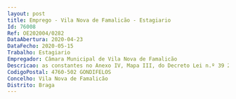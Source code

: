 ```yaml
--- 
layout: post
title: Emprego - Vila Nova de Famalicão - Estagiario
Id: 76008
Ref: OE202004/0282
DataAbertura: 2020-04-23
DataFecho: 2020-05-15
Trabalho: Estagiario
Empregador: Câmara Municipal de Vila Nova de Famalicão
Descricao: as constantes no Anexo IV, Mapa III, do Decreto Lei n.º 39 2000, de 17 de março e as constantes do artigo n.º 3 do Regulamento de Organização e de Funcionamento do Serviço de Policia Municipal de Vila Nova de Famalicao, aprovado pela Resolução do conselho de Ministros n.º 34 2002, publicado no Diário da República, II série n.º 39 de 15 de fevereiro de 2002, conjugadas com as competências previstas no Regulamento da Organização dos Serviços Municipais, Aviso n.º 13430 2019, publicado no Diário da República, II Série, n.º 162, de 26 de agosto de 2019.
CodigoPostal: 4760-502 GONDIFELOS
Concelho: Vila Nova de Famalicão
Distrito: Braga
--- 
```

